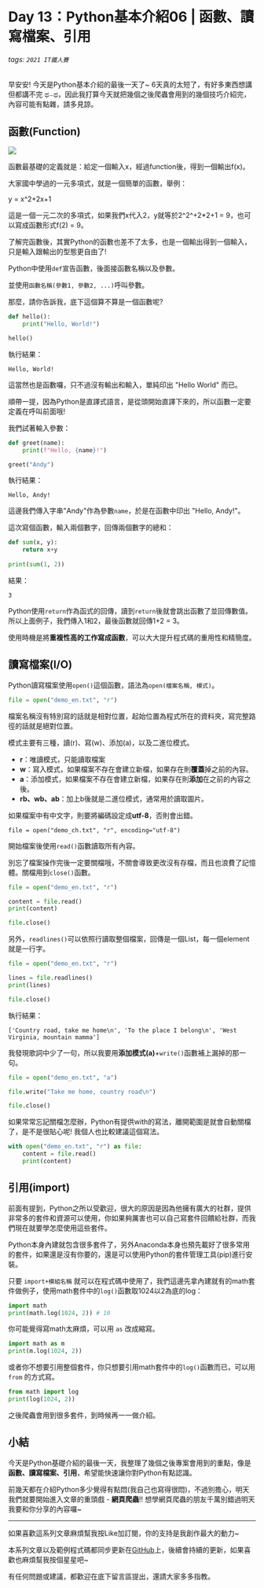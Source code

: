# Day 13：Python基本介紹06 | 函數、讀寫檔案、引用

###### tags: `2021 IT鐵人賽`

早安安! 今天是Python基本介紹的最後一天了~ 6天真的太短了，有好多東西想講但都講不完 ಥ⌣ಥ，因此我打算今天就把幾個之後爬蟲會用到的幾個技巧介紹完，內容可能有點雜，請多見諒。

## 函數(Function)

![](https://i.imgur.com/4kalQJL.png)

函數最基礎的定義就是：給定一個輸入x，經過function後，得到一個輸出f(x)。

大家國中學過的一元多項式，就是一個簡單的函數，舉例：

y = x^2+2x+1

這是一個一元二次的多項式，如果我們x代入2，y就等於2^2^+2*2+1 = 9，也可以寫成函數形式f(2) = 9。

了解完函數後，其實Python的函數也差不了太多，也是一個輸出得到一個輸入，只是輸入跟輸出的型態更自由了!

Python中使用`def`宣告函數，後面接函數名稱以及參數。

並使用`函數名稱(參數1, 參數2, ...)`呼叫參數。

那麼，請你告訴我，底下這個算不算是一個函數呢?

```python
def hello():
    print("Hello, World!")

hello()
```

執行結果：

```
Hello, World!
```

這當然也是函數囉，只不過沒有輸出和輸入，單純印出 "Hello World" 而已。

順帶一提，因為Python是直譯式語言，是從頭開始直譯下來的，所以函數一定要定義在呼叫前面哦!

我們試著輸入參數：

```python
def greet(name):
    print(f"Hello, {name}!")

greet("Andy")
```

執行結果：

```
Hello, Andy!
```

這邊我們傳入字串"Andy"作為參數`name`，於是在函數中印出 "Hello, Andy!"。

這次寫個函數，輸入兩個數字，回傳兩個數字的總和：

```python
def sum(x, y):
    return x+y
    
print(sum(1, 2))
```

結果：

```
3
```

Python使用`return`作為函式的回傳，讀到`return`後就會跳出函數了並回傳數值。所以上面例子，我們傳入1和2，最後函數就回傳1+2 = 3。

使用時機是將**重複性高的工作寫成函數**，可以大大提升程式碼的重用性和精簡度。

## 讀寫檔案(I/O)

Python讀寫檔案使用`open()`這個函數，語法為`open(檔案名稱, 模式)`。

```python
file = open("demo_en.txt", "r")
```

檔案名稱沒有特別寫的話就是相對位置，起始位置為程式所在的資料夾，寫完整路徑的話就是絕對位置。

模式主要有三種，讀(r\)、寫(w)、添加(a)，以及二進位模式。

* **r**：唯讀模式，只能讀取檔案
* **w**：寫入模式，如果檔案不存在會建立新檔，如果存在則**覆蓋**掉之前的內容。
* **a**：添加模式，如果檔案不存在會建立新檔，如果存在則**添加**在之前的內容之後。
* **rb、wb、ab**：加上b後就是二進位模式，通常用於讀取圖片。

如果檔案中有中文字，則要將編碼設定成**utf-8**，否則會出錯。

```
file = open("demo_ch.txt", "r", encoding="utf-8")
```

開始檔案後使用`read()`函數讀取所有內容。

別忘了檔案操作完後一定要關檔哦，不關會導致更改沒有存檔，而且也浪費了記憶體。關檔用到`close()`函數。

```python
file = open("demo_en.txt", "r")

content = file.read()
print(content)

file.close()
```

另外，`readlines()`可以依照行讀取整個檔案，回傳是一個List，每一個element就是一行字。

```python
file = open("demo_en.txt", "r")

lines = file.readlines()
print(lines)

file.close()
```

執行結果：

```
['Country road, take me home\n', 'To the place I belong\n', 'West Virginia, mountain mamma']
```

我發現歌詞中少了一句，所以我要用**添加模式(a\)**+`write()`函數補上漏掉的那一句。

```python
file = open("demo_en.txt", "a")

file.write("Take me home, country road\n")

file.close()
```

如果常常忘記關檔怎麼辦，Python有提供with的寫法，離開範圍是就會自動關檔了，是不是很貼心呢! 我個人也比較建議這個寫法。

```python
with open("demo_en.txt", "r") as file:
    content = file.read()
    print(content)
```


## 引用(import)

前面有提到，Python之所以受歡迎，很大的原因是因為他擁有廣大的社群，提供非常多的套件和資源可以使用，你如果夠厲害也可以自己寫套件回饋給社群，而我們現在就要學怎麼使用這些套件。

Python本身內建就包含很多套件了，另外Anaconda本身也預先載好了很多常用的套件，如果還是沒有你要的，還是可以使用Python的套件管理工具(pip)進行安裝。

只要 `import+模組名稱` 就可以在程式碼中使用了，我們這邊先拿內建就有的math套件做例子，使用math套件中的`log()`函數取1024以2為底的log：

```python
import math
print(math.log(1024, 2)) # 10
```

你可能覺得寫math太麻煩，可以用 `as` 改成縮寫。

```python
import math as m
print(m.log(1024, 2))
```

或者你不想要引用整個套件，你只想要引用math套件中的`log()`函數而已，可以用 `from` 的方式寫。

```python
from math import log
print(log(1024, 2))
```

之後爬蟲會用到很多套件，到時候再一一做介紹。

## 小結

今天是Python基礎介紹的最後一天，我整理了幾個之後專案會用到的重點，像是**函數、讀寫檔案、引用**，希望能快速讓你對Python有點認識。

前幾天都在介紹Python多少覺得有點悶(我自己也寫得很悶)，不過別擔心，明天我們就要開始進入文章的重頭戲 - **網頁爬蟲**!! 想學網頁爬蟲的朋友千萬別錯過明天我要和你分享的內容囉~

---

如果喜歡這系列文章麻煩幫我按Like加訂閱，你的支持是我創作最大的動力~

本系列文章以及範例程式碼都同步更新在[GitHub](https://github.com/AndyChiangSH/2021-IT-30days)上，後續會持續的更新，如果喜歡也麻煩幫我按個星星吧~

有任何問題或建議，都歡迎在底下留言區提出，還請大家多多指教。